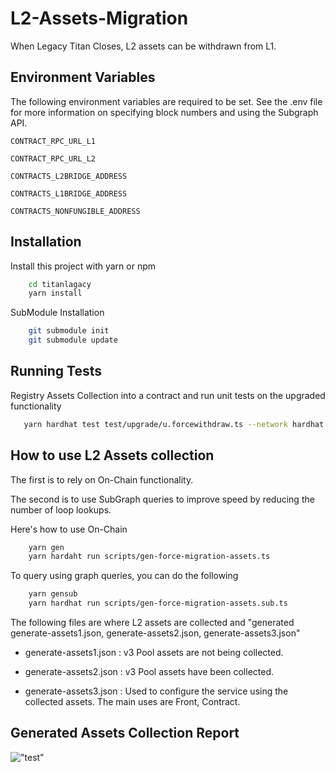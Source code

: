 # L2-Assets-Migration

When Legacy Titan Closes, L2 assets can be withdrawn from L1.

## Environment Variables

The following environment variables are required to be set. See the .env file for more information on specifying block numbers and using the Subgraph API.

`CONTRACT_RPC_URL_L1` 

`CONTRACT_RPC_URL_L2` 

`CONTRACTS_L2BRIDGE_ADDRESS`

`CONTRACTS_L1BRIDGE_ADDRESS`

`CONTRACTS_NONFUNGIBLE_ADDRESS`

## Installation

Install this project with yarn or npm

```bash
    cd titanlagacy
    yarn install 
```
SubModule Installation
```bash
    git submodule init
    git submodule update
```

## Running Tests  
Registry Assets Collection into a contract and run unit tests on the upgraded functionality

```bash 
   yarn hardhat test test/upgrade/u.forcewithdraw.ts --network hardhat
```
    
## How to use L2 Assets collection

The first is to rely on On-Chain functionality.

The second is to use SubGraph queries to improve speed by reducing the number of loop lookups.

Here's how to use On-Chain
```bash
    yarn gen
    yarn hardaht run scripts/gen-force-migration-assets.ts
```

To query using graph queries, you can do the following 
```bash
    yarn gensub
    yarn hardhat run scripts/gen-force-migration-assets.sub.ts
```
The following files are where L2 assets are collected and "generated 
generate-assets1.json, generate-assets2.json, generate-assets3.json"

- generate-assets1.json : v3 Pool assets are not being collected. 

- generate-assets2.json : v3 Pool assets have been collected.

- generate-assets3.json : Used to configure the service using the collected assets.  The main uses are Front, Contract. 


## Generated Assets Collection Report
!["test"](https://github.com/tokamak-network/L2-Assets-Migration/blob/dev/gernated_example.png)


